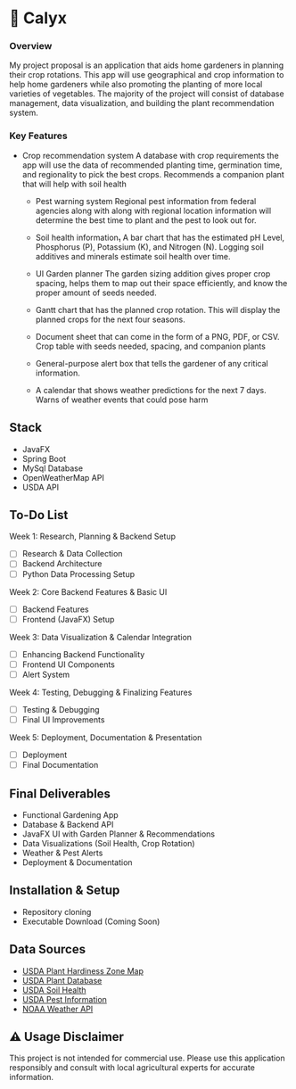 # 🌱 Calyx

### Overview

My project proposal is an application that aids home gardeners in planning their crop rotations. This app will use geographical and crop information to help home gardeners while also promoting the planting of more local varieties of vegetables. The majority of the project will consist of database management, data visualization, and building the plant recommendation system.

### Key Features
  - Crop recommendation system
		  A database with crop requirements the app will use the data of recommended planting time, germination time, and regionality to pick the best crops.
		    Recommends a companion plant that will help with soil health
			
	- Pest warning system
		  Regional pest information from federal agencies along with along with	regional location information will determine the best time to plant and the	pest to look out for.
		
	- Soil health information₁
		  A bar chart that has the estimated pH Level, Phosphorus (P), Potassium (K),	and Nitrogen (N).
			  Logging soil additives and minerals estimate soil health over time.
			
	- UI Garden planner
		  The garden sizing addition gives proper crop spacing, helps them to map out	their space efficiently, and know the proper amount of seeds needed.
		
	- Gantt chart that has the planned crop rotation.
		  This will display the planned crops for the next four seasons.
		
	- Document sheet that can come in the form of a PNG, PDF, or CSV.
		  Crop table with seeds needed, spacing, and companion plants
		
	- General-purpose alert box that tells the gardener of any critical information.
	
	- A calendar that shows weather predictions for the next 7 days.
		  Warns of weather events that could pose harm

## Stack
  - JavaFX
  - Spring Boot
  - MySql Database
  - OpenWeatherMap API
  - USDA API

## To-Do List
  Week 1:  Research, Planning & Backend Setup
  - [ ] Research & Data Collection
  - [ ] Backend Architecture
  - [ ] Python Data Processing Setup

  Week 2: Core Backend Features & Basic UI
  - [ ] Backend Features
  - [ ] Frontend (JavaFX) Setup

  Week 3: Data Visualization & Calendar Integration
  - [ ] Enhancing Backend Functionality
  - [ ] Frontend UI Components
  - [ ] Alert System
  
  Week 4: Testing, Debugging & Finalizing Features
  - [ ] Testing & Debugging
  - [ ] Final UI Improvements

  Week 5: Deployment, Documentation & Presentation
  - [ ] Deployment
  - [ ] Final Documentation

## Final Deliverables
  - Functional Gardening App
  - Database & Backend API
  - JavaFX UI with Garden Planner & Recommendations
  - Data Visualizations (Soil Health, Crop Rotation)
  - Weather & Pest Alerts
  - Deployment & Documentation

## Installation & Setup
  - Repository cloning
  - Executable Download (Coming Soon)

## Data Sources
  - [USDA Plant Hardiness Zone Map](https://planthardiness.ars.usda.gov/PHZMWeb/)
  - [USDA Plant Database](https://plants.sc.egov.usda.gov/Home.aspx)
  - [USDA Soil Health](https://www.nrcs.usda.gov/wps/portal/nrcs/main/soils/health/)
  - [USDA Pest Information](https://www.aphis.usda.gov/aphis/resources/pests-diseases/)
  - [NOAA Weather API](https://www.weather.gov/documentation/services-web-api)

## ⚠️ Usage Disclaimer

This project is not intended for commercial use. Please use this application responsibly and consult with local agricultural experts for accurate information.
